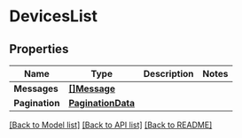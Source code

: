 # DevicesList

## Properties
Name | Type | Description | Notes
------------ | ------------- | ------------- | -------------
**Messages** | [**[]Message**](Message.md) |  | 
**Pagination** | [**PaginationData**](PaginationData.md) |  | 

[[Back to Model list]](../README.md#documentation-for-models) [[Back to API list]](../README.md#documentation-for-api-endpoints) [[Back to README]](../README.md)


